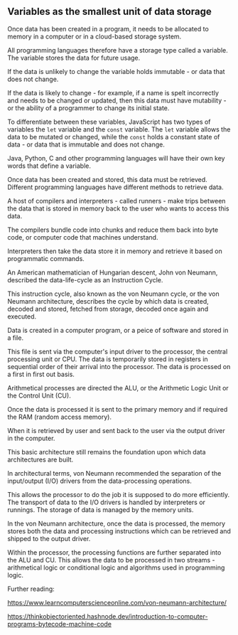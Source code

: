 ## Variables as the smallest unit of data storage

Once data has been created in a program, it needs to be allocated to memory in a computer or in a cloud-based storage system.

All programming languages therefore have a storage type called a variable. The variable stores the data for future usage.

If the data is unlikely to change the variable holds immutable - or data that does not change.

If the data is likely to change - for example, if a name is spelt incorrectly and needs to be changed or updated, then this data must have mutability - or the ability of a programmer to change its initial state.

To differentiate between these variables, JavaScript has two types of variables the `let` variable and the `const` variable. The `let` variable allows the data to be mutated or changed, while the `const` holds a constant state of data - or data that is immutable and does not change.

Java, Python, C and other programming languages will have their own key words that define a variable.



Once data has been created and stored, this data must be retrieved. Different programming languages have different methods to retrieve data.

A host of compilers and interpreters - called runners - make trips between the data that is stored in memory back to the user who wants to access this data.

The compilers bundle code into chunks and reduce them back into byte code, or computer code that machines understand.

Interpreters then take the data store it in memory and retrieve it based on programmatic commands.

An American mathematician of Hungarian descent, John von Neumann, described the data-life-cycle as an Instruction Cycle. 

This instruction cycle, also known as the von Neumann cycle, or the von Neumann architecture, describes the cycle by which data is created, decoded and stored, fetched from storage, decoded once again and executed.

Data is created in a computer program, or a peice of software and stored in a file.

This file is sent via the computer's input driver to the processor, the central processing unit or CPU. The data is temporarily stored in registers in sequential order of their arrival into the processor. The data is processed on a first in first out basis. 

Arithmetical processes are directed the ALU, or the Arithmetic Logic Unit or the Control Unit (CU).

Once the data is processed it is sent to the primary memory and if required the RAM (random access memory).

When it is retrieved by user and sent back to the user via the output driver in the computer.

This basic architecture still remains the foundation upon which data architectures are built.

In architectural terms, von Neumann recommended the separation of the input/output (I/O) drivers from the data-processing operations.

This allows the processor to do the job it is supposed to do more efficiently. The transport of data to the I/O drivers is handled by interpreters or runnings. The storage of data is managed by the memory units.

In the von Neumann architecture, once the data is processed, the memory stores both the data and processing instructions which can be retrieved and shipped to the output driver.

Within the processor, the processing functions are further separated into the ALU and CU. This allows the data to be processed in two streams - arithmetical logic or conditional logic and algorithms used in programming logic.

Further reading:

https://www.learncomputerscienceonline.com/von-neumann-architecture/


https://thinkobjectoriented.hashnode.dev/introduction-to-computer-programs-bytecode-machine-code